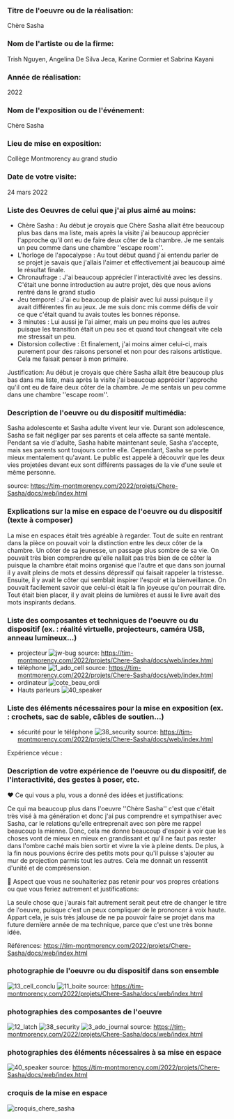 ### Titre de l'oeuvre ou de la réalisation:

Chère Sasha

### Nom de l'artiste ou de la firme:

Trish Nguyen, Angelina De Silva Jeca, Karine Cormier et Sabrina Kayani

### Année de réalisation:

2022

### Nom de l'exposition ou de l'événement:

Chère Sasha

### Lieu de mise en exposition:

Collège Montmorency au grand studio

### Date de votre visite:

24 mars 2022

### Liste des Oeuvres de celui que j'ai plus aimé au moins:

* Chère Sasha : Au début je croyais que Chère Sasha allait être beaucoup plus bas dans ma liste, mais après la visite j'ai beaucoup apprécier l'approche qu'il ont eu de faire deux côter de la chambre. Je me sentais un peu comme dans une chambre ''escape room''.
* L'horloge de l'apocalypse : Au tout début quand j'ai entendu parler de se projet je savais que j'allais l'aimer et effectivement jai beaucoup aimé le résultat finale.
* Chronaufrage : J'ai beaucoup apprécier l'interactivité avec les dessins. C'était une bonne introduction au autre projet, dès que nous avions rentré dans le grand studio
* Jeu temporel : J'ai eu beaucoup de plaisir avec lui aussi puisque il y avait différentes fin au jeux. Je me suis donc mis comme défis de voir ce que c'était quand tu avais toutes les bonnes réponse. 
* 3 minutes : Lui aussi je l'ai aimer, mais un peu moins que les autres puisque les transition était un peu sec et quand tout changeait vite cela me stressait un peu.
* Distorsion collective : Et finalement, j'ai moins aimer celui-ci, mais purement pour des raisons personel et non pour des raisons artistique. Cela me faisait penser à mon primaire.

Justification: Au début je croyais que chère Sasha allait être beaucoup plus bas dans ma liste, mais après la visite j'ai beaucoup apprécier l'approche qu'il ont eu de faire deux côter de la chambre. Je me sentais un peu comme dans une chambre ''escape room''.

### Description de l'oeuvre ou du dispositif multimédia:

Sasha adolescente et Sasha adulte vivent leur vie. Durant son adolescence, Sasha se fait négliger par ses parents et cela affecte sa santé mentale. Pendant sa vie d'adulte, Sasha habite maintenant seule, Sasha s'accepte, mais ses parents sont toujours contre elle. Cependant, Sasha se porte mieux mentalement qu'avant. Le public est appelé à découvrir que les deux vies projetées devant eux sont différents passages de la vie d'une seule et même personne.

source: https://tim-montmorency.com/2022/projets/Chere-Sasha/docs/web/index.html

### Explications sur la mise en espace de l'oeuvre ou du dispositif (texte à composer)

La mise en espaces était très agréable à regarder. Tout de suite en rentrant dans la pièce on pouvait voir la distinction entre les deux côter de la chambre. Un côter de sa jeunesse, un passage plus sombre de sa vie. On pouvait très bien comprendre qu'elle nallait pas très bien de ce côter la puisque la chambre était moins organisé que l'autre et que dans son journal il y avait pleins de mots et dessins dépressif qui faisait rappeler la tristesse. Ensuite, il y avait le côter qui semblait inspirer l'espoir et la bienveillance. On pouvait facilement savoir que celui-ci était la fin joyeuse qu'on pourrait dire. Tout était bien placer, il y avait pleins de lumières et aussi le livre avait des mots inspirants dedans.

### Liste des composantes et techniques de l'oeuvre ou du dispositif (ex. : réalité virtuelle, projecteurs, caméra USB, anneau lumineux...)

* projecteur
![jw-bug](medias/jw-bug.jpg)
source: https://tim-montmorency.com/2022/projets/Chere-Sasha/docs/web/index.html
* téléphone 
![1_ado_cell](medias/1_ado_cell.jpeg)
source: https://tim-montmorency.com/2022/projets/Chere-Sasha/docs/web/index.html
* ordinateur
![cote_beau_ordi](medias/cote_beau_ordi.png)
* Hauts parleurs
 ![40_speaker](medias/40_speaker.jpg)

### Liste des éléments nécessaires pour la mise en exposition (ex. : crochets, sac de sable, câbles de soutien...)

* sécurité pour le téléphone
![38_security](medias/38_security.jpg)
source: https://tim-montmorency.com/2022/projets/Chere-Sasha/docs/web/index.html

Expérience vécue :

### Description de votre expérience de l'oeuvre ou du dispositif, de l'interactivité, des gestes à poser, etc.

❤️ Ce qui vous a plu, vous a donné des idées et justifications:

Ce qui ma beaucoup plus dans l'oeuvre ''Chère Sasha'' c'est que c'était très visé à ma génération et donc j'ai pus comprendre et sympathiser avec Sasha, car le relations qu'elle entreprenait avec son père me rappel beaucoup la mienne. Donc, cela me donne beaucoup d'espoir à voir que les choses vont de mieux en mieux en grandissant et qu'il ne faut pas rester dans l'ombre caché mais bien sortir et vivre la vie à pleine dents. De plus, à la fin nous pouvions écrire des petits mots pour qu'il puisse s'ajouter au mur de projection parmis tout les autres. Cela me donnait un ressentit d'unité et de comprésension.

🤔 Aspect que vous ne souhaiteriez pas retenir pour vos propres créations ou que vous feriez autrement et justifications:

La seule chose que j'aurais fait autrement serait peut etre de changer le titre de l'oeuvre, puisque c'est un peux compliquer de le prononcer à voix haute. Appart cela, je suis très jalouse de ne pa pouvoir faire se projet dans ma future dernière année de ma technique, parce que c'est une très bonne idée.

Références:
https://tim-montmorency.com/2022/projets/Chere-Sasha/docs/web/index.html


### photographie de l'oeuvre ou du dispositif dans son ensemble 
![13_cell_conclu](medias/13_cell_conclu.jpg)
![11_boite](medias/11_boite.jpg)
source: https://tim-montmorency.com/2022/projets/Chere-Sasha/docs/web/index.html
### photographies des composantes de l'oeuvre 
![12_latch](medias/12_latch.jpg)
![38_security](medias/38_security.jpg)
![3_ado_journal](medias/3_ado_journal.jpeg)
source: https://tim-montmorency.com/2022/projets/Chere-Sasha/docs/web/index.html
### photographies des éléments nécessaires à sa mise en espace 
![40_speaker](medias/40_speaker.jpg)
source: https://tim-montmorency.com/2022/projets/Chere-Sasha/docs/web/index.html
### croquis de la mise en espace
![croquis_chere_sasha](medias/croquis_chere_sasha.png)

